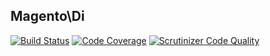 Magento\Di
----------
[![Build Status](https://scrutinizer-ci.com/g/Nas1k/Di/badges/build.png?b=master)](https://scrutinizer-ci.com/g/Nas1k/Di/build-status/master)
[![Code Coverage](https://scrutinizer-ci.com/g/Nas1k/Di/badges/coverage.png?b=master)](https://scrutinizer-ci.com/g/Nas1k/Di/?branch=master)
[![Scrutinizer Code Quality](https://scrutinizer-ci.com/g/Nas1k/Di/badges/quality-score.png?b=master)](https://scrutinizer-ci.com/g/Nas1k/Di/?branch=master)